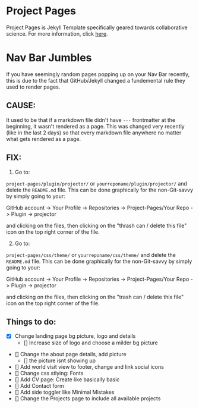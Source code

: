 # Project Pages

Project Pages is Jekyll Template specifically geared towards collaborative science. For more information, click [here](https://github.com/projectpages/project-pages/wiki/).

# Nav Bar Jumbles

If you have seemingly random pages popping up on your Nav Bar recently, this is due to the fact that GitHub/Jekyll changed a fundemental rule they used to render pages.

## CAUSE:
It used to be that if a markdown file didn't have `---` frontmatter at the beginning, it wasn't rendered as a page. This was changed very recently (like in the last 2 days) so that every markdown file anywhere no matter what gets rendered as a page.  

## FIX:

1) Go to:

`project-pages/plugin/projector/` or `yourreponame/plugin/projector/` and delete the `README.md` file. This can be done graphically for the non-Git-savvy by simply going to your:

GitHub account -> Your Profile -> Repositories -> Project-Pages/Your Repo -> Plugin -> projector

and clicking on the files, then clicking on the "thrash can / delete this file" icon on the top right corner of the file.

2) Go to:

`project-pages/css/theme/` or `yourreponame/css/theme/` and delete the `README.md` file. This can be done graphically for the non-Git-savvy by simply going to your:

GitHub account -> Your Profile -> Repositories -> Project-Pages/Your Repo -> Plugin -> projector

and clicking on the files, then clicking on the "trash can / delete this file" icon on the top right corner of the file.

## Things to do:

- [X] Change landing page bg picture, logo and details
    - [] Increase size of logo and choose a milder bg picture
- [] Change the about page details, add picture
    - [] the picture isnt showing up
- [] Add world visit view to footer, change and link social icons
- [] Change css stlying: Fonts
- [] Add CV page: Create like basically basic
- [] Add Contact form
- [] Add side toggler like Minimal Mistakes
- [] Change the Projects page to include all available projects
